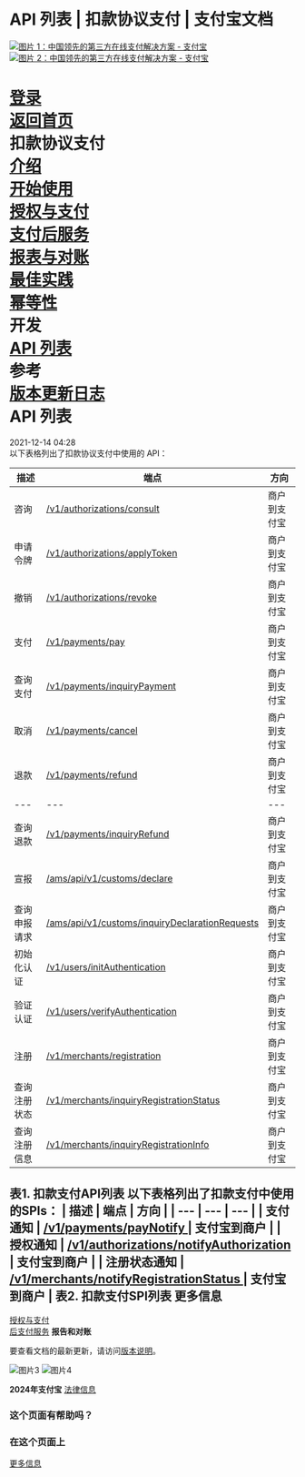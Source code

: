 API 列表 | 扣款协议支付 | 支付宝文档
==================

[![图片 1：中国领先的第三方在线支付解决方案 - 支付宝](https://ac.alipay.com/storage/2024/3/26/d66c43c0-440d-4c97-9976-f2028a2c8c5e.svg)![图片 2：中国领先的第三方在线支付解决方案 - 支付宝](https://ac.alipay.com/storage/2024/3/26/a48bd336-aea0-4f16-bf83-616eacbb4434.svg)](/docs/)

[登录](https://global.alipay.com/ilogin/account_login.htm?goto=https%3A%2F%2Fglobal.alipay.com%2Fdocs%2Fac%2Fagreementpayment%2Fapis)  
[返回首页](../../)  
扣款协议支付  
[介绍](/docs/ac/agreementpayment/intro)  
[开始使用](/docs/ac/agreementpayment/getting_started)  
[授权与支付](/docs/ac/agreementpayment/payment)  
[支付后服务](/docs/ac/agreementpayment/post_payment)  
[报表与对账](/docs/ac/agreementpayment/report)  
[最佳实践](/docs/ac/agreementpayment/autodebit_bp)  
[幂等性](/docs/ac/agreementpayment/api_idemptcy)  
开发  
[API 列表](/docs/ac/agreementpayment/apis)  
参考  
[版本更新日志](/docs/ac/agreementpayment/releasenotes)  
API 列表
========

2021-12-14 04:28  
以下表格列出了扣款协议支付中使用的 API：

| **描述** | **端点** | **方向** |
| --- | --- | --- |
| 咨询 | [/v1/authorizations/consult](https://global.alipay.com/doc/ams/authconsult) | 商户到支付宝 |
| 申请令牌 | [/v1/authorizations/applyToken](https://global.alipay.com/doc/ams/accesstokenapp) | 商户到支付宝 |
| 撤销 | [/v1/authorizations/revoke](https://global.alipay.com/doc/ams/authrevocation) | 商户到支付宝 |
| 支付 | [/v1/payments/pay](https://global.alipay.com/doc/ams/payment_agreement) | 商户到支付宝 |
| 查询支付 | [/v1/payments/inquiryPayment](https://global.alipay.com/doc/ams/paymentri_online) | 商户到支付宝 |
| 取消 | [/v1/payments/cancel](https://global.alipay.com/doc/ams/paymentc_online) | 商户到支付宝 |
| 退款 | [ /v1/payments/refund ](https://global.alipay.com/doc/ams/refund_online) | 商户到支付宝 |
| --- | --- | --- |
| 查询退款 | [ /v1/payments/inquiryRefund ](https://global.alipay.com/docs/ac/ams/ir_online) | 商户到支付宝 |
| 宣报 | [ /ams/api/v1/customs/declare ](https://global.alipay.com/docs/ac/ams/declare) | 商户到支付宝 |
| 查询申报请求 | [ /ams/api/v1/customs/inquiryDeclarationRequests ](https://global.alipay.com/docs/ac/ams/inquirydeclare) | 商户到支付宝 |
| 初始化认证 | [ /v1/users/initAuthentication ](https://global.alipay.com/doc/ams/auth_init) | 商户到支付宝 |
| 验证认证 | [ /v1/users/verifyAuthentication ](https://global.alipay.com/doc/ams/auth_verif) | 商户到支付宝 |
| 注册 | [ /v1/merchants/registration ](https://global.alipay.com/docs/ac/ams/registration_online) | 商户到支付宝 |
| 查询注册状态 | [ /v1/merchants/inquiryRegistrationStatus ](https://global.alipay.com/docs/ac/ams/irs_online) | 商户到支付宝 |
| 查询注册信息 | [ /v1/merchants/inquiryRegistrationInfo ](https://global.alipay.com/docs/ac/ams/iri_online) | 商户到支付宝 |
**表1. 扣款支付API列表**
以下表格列出了扣款支付中使用的SPIs：
| **描述** | **端点** | **方向** |
| --- | --- | --- |
| 支付通知 | [ /v1/payments/payNotify ](https://global.alipay.com/doc/ams/paymentrn_online) | 支付宝到商户 |
| 授权通知 | [ /v1/authorizations/notifyAuthorization ](https://global.alipay.com/docs/ac/ams/notifyauth) | 支付宝到商户 |
| 注册状态通知 | [ /v1/merchants/notifyRegistrationStatus ](https://global.alipay.com/docs/ac/ams/nrs_online) | 支付宝到商户 |
**表2. 扣款支付SPI列表**
更多信息
----------
[授权与支付](https://global.alipay.com/doc/agreementpayment/payment)  
[后支付服务](https://global.alipay.com/doc/agreementpayment/post_payment)
**报告和对账**

要查看文档的最新更新，请访问[版本说明](https://global.alipay.com/docs/releasenotes)。

![图片3](https://ac.alipay.com/storage/2021/5/20/19b2c126-9442-4f16-8f20-e539b1db482a.png) ![图片4](https://ac.alipay.com/storage/2021/5/20/e9f3f154-dbf0-455f-89f0-b3d4e0c14481.png)

**2024年支付宝** [法律信息](https://global.alipay.com/docs/ac/platform/membership)

### 这个页面有帮助吗？

### 在这个页面上

[更多信息](#jiPPK "更多信息")